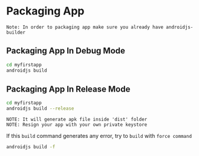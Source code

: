 # Packaging App

`Note: In order to packaging app make sure you already have androidjs-builder`

## Packaging App In Debug Mode
```sh
cd myfirstapp
androidjs build
```

## Packaging App In Release Mode
```sh
cd myfirstapp
androidjs build --release
```

`NOTE: It will generate apk file inside 'dist' folder`  
`NOTE: Resign your app with your own private keystore`

If this `build` command generates any error, try to `build` with `force command`

```sh
androidjs build -f
```